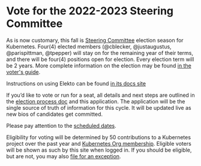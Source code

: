 # Vote for the 2022-2023 Steering Committee

As is now customary, this fall is [Steering Committee](https://github.com/kubernetes/steering) election season for Kubernetes. Four(4) elected members (@cblecker, @justaugustus, @parispittman, @tpepper) will stay on for the remaining year of their terms, and there will be four(4) positions open for election. Every election term will be 2 years. More complete information on the election may be found [in the voter's guide](https://github.com/kubernetes/community/tree/master/elections/steering/2022).

Instructions on using Elekto can be found [in its docs site](https://elekto.dev/docs/voting/)

If you’d like to vote or run for a seat, all details and next steps are outlined in the [election process doc](https://git.k8s.io/steering/elections.md) and this application. The application will be the single source of truth of information for this cycle. It will be updated live as new bios of candidates get committed.

Please pay attention to the [scheduled dates](https://github.com/kubernetes/community/tree/master/elections/steering/2022#schedule).

Eligibility for voting will be determined by 50 contributions to a Kubernetes project over the past year and [Kubernetes Org membership](https://github.com/kubernetes/community/blob/master/community-membership.md).  Eligible voters will be shown as such by this site when logged in.  If you should be eligible, but are not, you may also [file for an exception](https://elections.k8s.io/app/elections/steering/2022/exception).

